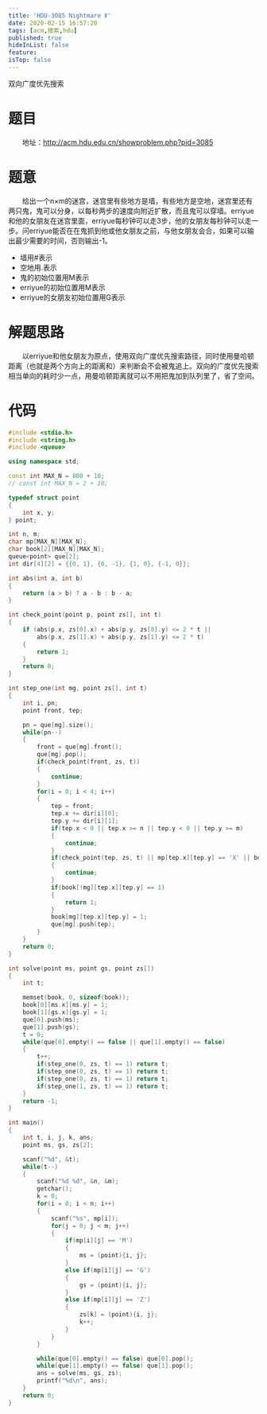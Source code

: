 ```yaml
---
title: 'HDU-3085 Nightmare Ⅱ'
date: 2020-02-15 16:57:20
tags: [acm,搜索,hdu]
published: true
hideInList: false
feature: 
isTop: false
---
```

双向广度优先搜索
<!-- more -->

# 题目
&emsp;&emsp;地址：<http://acm.hdu.edu.cn/showproblem.php?pid=3085>

# 题意
&emsp;&emsp;给出一个n×m的迷宫，迷宫里有些地方是墙，有些地方是空地，迷宫里还有两只鬼，鬼可以分身，以每秒两步的速度向附近扩散，而且鬼可以穿墙。erriyue和他的女朋友在迷宫里面，erriyue每秒钟可以走3步，他的女朋友每秒钟可以走一步。问erriyue能否在在鬼抓到他或他女朋友之前，与他女朋友会合，如果可以输出最少需要的时间，否则输出-1。
* 墙用#表示
*  空地用.表示
*  鬼的初始位置用M表示
*  erriyue的初始位置用M表示
*  erriyue的女朋友初始位置用G表示

# 解题思路
&emsp;&emsp;以erriyue和他女朋友为原点，使用双向广度优先搜索路径，同时使用曼哈顿距离（也就是两个方向上的距离和）来判断会不会被鬼追上。双向的广度优先搜索相当单向的耗时少一点，用曼哈顿距离就可以不用把鬼加到队列里了，省了空间。

# 代码
```cpp
#include <stdio.h>
#include <string.h>
#include <queue>

using namespace std;

const int MAX_N = 800 + 10;
// const int MAX_N = 2 + 10;

typedef struct point
{
	int x, y;
} point;

int n, m;
char mp[MAX_N][MAX_N];
char book[2][MAX_N][MAX_N];
queue<point> que[2];
int dir[4][2] = {{0, 1}, {0, -1}, {1, 0}, {-1, 0}};

int abs(int a, int b)
{
	return (a > b) ? a - b : b - a;
}

int check_point(point p, point zs[], int t)
{
	if (abs(p.x, zs[0].x) + abs(p.y, zs[0].y) <= 2 * t || 
		abs(p.x, zs[1].x) + abs(p.y, zs[1].y) <= 2 * t)
	{
		return 1;
	}
	return 0;
}

int step_one(int mg, point zs[], int t)
{
	int i, pn;
	point front, tep;

	pn = que[mg].size();
	while(pn--)
	{
		front = que[mg].front();
		que[mg].pop();
		if(check_point(front, zs, t))
		{
			continue;
		}
		for(i = 0; i < 4; i++)
		{
			tep = front;
			tep.x += dir[i][0];
			tep.y += dir[i][1];
			if(tep.x < 0 || tep.x >= n || tep.y < 0 || tep.y >= m)
			{
				continue;
			}
			if(check_point(tep, zs, t) || mp[tep.x][tep.y] == 'X' || book[mg][tep.x][tep.y] == 1)
			{
				continue;
			}
			if(book[!mg][tep.x][tep.y] == 1)
			{
				return 1;
			}
			book[mg][tep.x][tep.y] = 1;
			que[mg].push(tep);
		}
	}
	return 0;
}

int solve(point ms, point gs, point zs[])
{
	int t;

	memset(book, 0, sizeof(book));
	book[0][ms.x][ms.y] = 1;
	book[1][gs.x][gs.y] = 1;
	que[0].push(ms);
	que[1].push(gs);
	t = 0;
	while(que[0].empty() == false || que[1].empty() == false)
	{
		t++;
		if(step_one(0, zs, t) == 1) return t;
		if(step_one(0, zs, t) == 1) return t;
		if(step_one(0, zs, t) == 1) return t;
		if(step_one(1, zs, t) == 1) return t;
	}
	return -1;
}

int main()
{
	int t, i, j, k, ans;
	point ms, gs, zs[2];

	scanf("%d", &t);
	while(t--)
	{
		scanf("%d %d", &n, &m);
		getchar();
		k = 0;
		for(i = 0; i < n; i++)
		{
			scanf("%s", mp[i]);
			for(j = 0; j < m; j++)
			{
				if(mp[i][j] == 'M')
				{
					ms = (point){i, j};
				}
				else if(mp[i][j] == 'G')
				{
					gs = (point){i, j};
				}
				else if(mp[i][j] == 'Z')
				{
					zs[k] = (point){i, j};
					k++;
				}
			}
		}

		while(que[0].empty() == false) que[0].pop();
		while(que[1].empty() == false) que[1].pop();		
		ans = solve(ms, gs, zs);
		printf("%d\n", ans);
	}
	return 0;
}
```